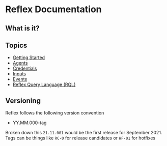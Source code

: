 # Reflex Documentation

## What is it?

## Topics

- [Getting Started](getting-started.md)
- [Agents](agents.md)
- [Credentials](credentials.md)
- [Inputs](inputs.md)
- [Events](events.md)
- [Reflex Query Language (RQL)](rql.md)

## Versioning

Reflex follows the following version convention

- YY.MM.000-tag

Broken down this `21.11.001` would be the first release for September 2021.  Tags can be things like `RC-0` for release candidates or `HF-01` for hotfixes
